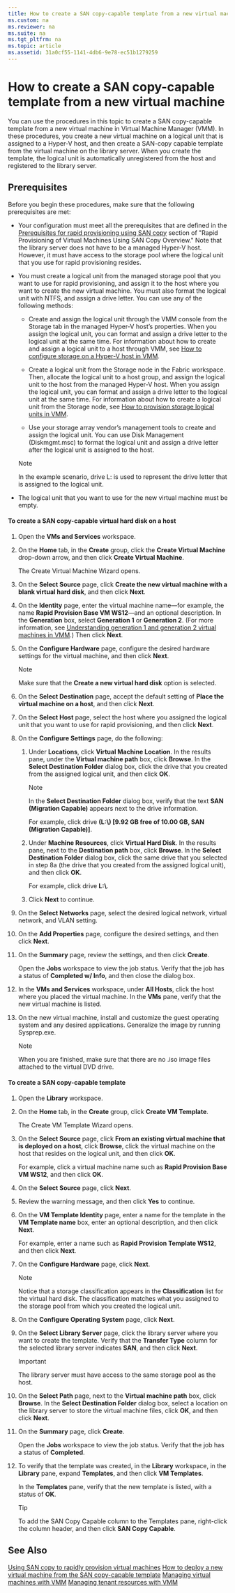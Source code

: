 ```yaml
---
title: How to create a SAN copy-capable template from a new virtual machine
ms.custom: na
ms.reviewer: na
ms.suite: na
ms.tgt_pltfrm: na
ms.topic: article
ms.assetid: 31a0cf55-1141-4db6-9e78-ec51b1279259
---
```

# How to create a SAN copy-capable template from a new virtual machine
You can use the procedures in this topic to create a SAN copy-capable template from a new virtual machine in Virtual Machine Manager (VMM). In these procedures, you create a new virtual machine on a logical unit that is assigned to a Hyper-V host, and then create a SAN-copy capable template from the virtual machine on the library server. When you create the template, the logical unit is automatically unregistered from the host and registered to the library server.

## Prerequisites
Before you begin these procedures, make sure that the following prerequisites are met:

-   Your configuration must meet all the prerequisites that are defined in the [Prerequisites for rapid provisioning using SAN copy](Using-SAN-copy-to-rapidly-provision-virtual-machines.md#BKMK_prereq) section of "Rapid Provisioning of Virtual Machines Using SAN Copy Overview." Note that the library server does not have to be a managed Hyper-V host. However, it must have access to the storage pool where the logical unit that you use for rapid provisioning resides.

-   You must create a logical unit from the managed storage pool that you want to use for rapid provisioning, and assign it to the host where you want to create the new virtual machine. You must also format the logical unit with NTFS, and assign a drive letter. You can use any of the following methods:

    -   Create and assign the logical unit through the VMM console from the Storage tab in the managed Hyper-V host’s properties. When you assign the logical unit, you can format and assign a drive letter to the logical unit at the same time. For information about how to create and assign a logical unit to a host through VMM, see [How to configure storage on a Hyper-V host in VMM](How-to-configure-storage-on-a-Hyper-V-host-in-VMM.md).

    -   Create a logical unit from the Storage node in the Fabric workspace. Then, allocate the logical unit to a host group, and assign the logical unit to the host from the managed Hyper-V host. When you assign the logical unit, you can format and assign a drive letter to the logical unit at the same time. For information about how to create a logical unit from the Storage node, see [How to provision storage logical units in VMM](How-to-provision-storage-logical-units-in-VMM.md).

    -   Use your storage array vendor’s management tools to create and assign the logical unit. You can use Disk Management (Diskmgmt.msc) to format the logical unit and assign a drive letter after the logical unit is assigned to the host.

    > [!NOTE]
    > In the example scenario, drive L: is used to represent the drive letter that is assigned to the logical unit.

-   The logical unit that you want to use for the new virtual machine must be empty.

#### To create a SAN copy-capable virtual hard disk on a host

1.  Open the **VMs and Services** workspace.

2.  On the **Home** tab, in the **Create** group, click the **Create Virtual Machine** drop-down arrow, and then click **Create Virtual Machine**.

    The Create Virtual Machine Wizard opens.

3.  On the **Select Source** page, click **Create the new virtual machine with a blank virtual hard disk**, and then click **Next**.

4.  On the **Identity** page, enter the virtual machine name—for example, the name **Rapid Provision Base VM WS12**—and an optional description. In the **Generation** box, select **Generation 1** or **Generation 2**. (For more information, see [Understanding generation 1 and generation 2 virtual machines in VMM](Understanding-generation-1-and-generation-2-virtual-machines-in-VMM.md).) Then click **Next**.

5.  On the **Configure Hardware** page, configure the desired hardware settings for the virtual machine, and then click **Next**.

    > [!NOTE]
    > Make sure that the **Create a new virtual hard disk** option is selected.

6.  On the **Select Destination** page, accept the default setting of **Place the virtual machine on a host**, and then click **Next**.

7.  On the **Select Host** page, select the host where you assigned the logical unit that you want to use for rapid provisioning, and then click **Next**.

8.  On the **Configure Settings** page, do the following:

    1.  Under **Locations**, click **Virtual Machine Location**. In the results pane, under the **Virtual machine path** box, click **Browse**. In the **Select Destination Folder** dialog box, click the drive that you created from the assigned logical unit, and then click **OK**.

        > [!NOTE]
        > In the **Select Destination Folder** dialog box, verify that the text **SAN (Migration Capable)** appears next to the drive information.

        For example, click drive **(L:\\) [9.92 GB free of 10.00 GB, SAN (Migration Capable)]**.

    2.  Under **Machine Resources**, click **Virtual Hard Disk**. In the results pane, next to the **Destination path** box, click **Browse**. In the **Select Destination Folder** dialog box, click the same drive that you selected in step 8a (the drive that you created from the assigned logical unit), and then click **OK**.

        For example, click drive **L:\\**.

    3.  Click **Next** to continue.

9. On the **Select Networks** page, select the desired logical network, virtual network, and VLAN setting.

10. On the **Add Properties** page, configure the desired settings, and then click **Next**.

11. On the **Summary** page, review the settings, and then click **Create**.

    Open the **Jobs** workspace to view the job status. Verify that the job has a status of **Completed w/ Info**, and then close the dialog box.

12. In the **VMs and Services** workspace, under **All Hosts**, click the host where you placed the virtual machine. In the **VMs** pane, verify that the new virtual machine is listed.

13. On the new virtual machine, install and customize the guest operating system and any desired applications. Generalize the image by running Sysprep.exe.

    > [!NOTE]
    > When you are finished, make sure that there are no .iso image files attached to the virtual DVD drive.

#### To create a SAN copy-capable template

1.  Open the **Library** workspace.

2.  On the **Home** tab, in the **Create** group, click **Create VM Template**.

    The Create VM Template Wizard opens.

3.  On the **Select Source** page, click **From an existing virtual machine that is deployed on a host**, click **Browse**, click the virtual machine on the host that resides on the logical unit, and then click **OK**.

    For example, click a virtual machine name such as **Rapid Provision Base VM WS12**, and then click **OK**.

4.  On the **Select Source** page, click **Next**.

5.  Review the warning message, and then click **Yes** to continue.

6.  On the **VM Template Identity** page, enter a name for the template in the **VM Template name** box, enter an optional description, and then click **Next**.

    For example, enter a name such as **Rapid Provision Template WS12**, and then click **Next**.

7.  On the **Configure Hardware** page, click **Next**.

    > [!NOTE]
    > Notice that a storage classification appears in the **Classification** list for the virtual hard disk. The classification matches what you assigned to the storage pool from which you created the logical unit.

8.  On the **Configure Operating System** page, click **Next**.

9. On the **Select Library Server** page, click the library server where you want to create the template. Verify that the **Transfer Type** column for the selected library server indicates **SAN**, and then click **Next**.

    > [!IMPORTANT]
    > The library server must have access to the same storage pool as the host.

10. On the **Select Path** page, next to the **Virtual machine path** box, click **Browse**. In the **Select Destination Folder** dialog box, select a location on the library server to store the virtual machine files, click **OK**, and then click **Next**.

11. On the **Summary** page, click **Create**.

    Open the **Jobs** workspace to view the job status. Verify that the job has a status of **Completed**.

12. To verify that the template was created, in the **Library** workspace, in the **Library** pane, expand **Templates**, and then click **VM Templates**.

    In the **Templates** pane, verify that the new template is listed, with a status of **OK**.

    > [!TIP]
    > To add the SAN Copy Capable column to the Templates pane, right-click the column header, and then click **SAN Copy Capable**.

## See Also
[Using SAN copy to rapidly provision virtual machines](Using-SAN-copy-to-rapidly-provision-virtual-machines.md)
[How to deploy a new virtual machine from the SAN copy-capable template](How-to-deploy-a-new-virtual-machine-from-the-SAN-copy-capable-template.md)
[Managing virtual machines with VMM](Managing-virtual-machines-with-VMM.md)
[Managing tenant resources with VMM](Managing-tenant-resources-with-VMM.md)


